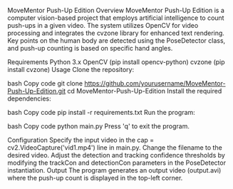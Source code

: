 MoveMentor Push-Up Edition
Overview
MoveMentor Push-Up Edition is a computer vision-based project that employs artificial intelligence to count push-ups in a given video. The system utilizes OpenCV for video processing and integrates the cvzone library for enhanced text rendering. Key points on the human body are detected using the PoseDetector class, and push-up counting is based on specific hand angles.

Requirements
Python 3.x
OpenCV (pip install opencv-python)
cvzone (pip install cvzone)
Usage
Clone the repository:

bash
Copy code
git clone https://github.com/yourusername/MoveMentor-Push-Up-Edition.git
cd MoveMentor-Push-Up-Edition
Install the required dependencies:

bash
Copy code
pip install -r requirements.txt
Run the program:

bash
Copy code
python main.py
Press 'q' to exit the program.

Configuration
Specify the input video in the cap = cv2.VideoCapture('vid1.mp4') line in main.py. Change the filename to the desired video.
Adjust the detection and tracking confidence thresholds by modifying the trackCon and detectionCon parameters in the PoseDetector instantiation.
Output
The program generates an output video (output.avi) where the push-up count is displayed in the top-left corner.
